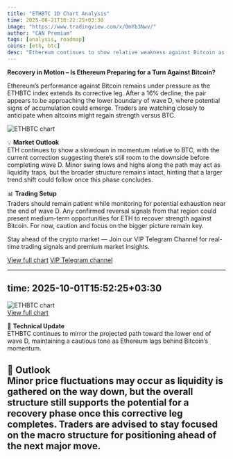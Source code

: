 ```yaml
---
title: "ETHBTC 1D Chart Analysis"
time: 2025-08-21T10:22:25+03:30
image: "https://www.tradingview.com/x/0mYb3Nwv/"
author: "CAN Premium"
tags: [analysis, roadmap]
coins: [eth, btc]
desc: "Ethereum continues to show relative weakness against Bitcoin as the chart signals potential completion of wave D before reversal momentum builds."
---
```


**Recovery in Motion – Is Ethereum Preparing for a Turn Against Bitcoin?**

Ethereum’s performance against Bitcoin remains under pressure as the ETHBTC index extends its corrective leg. After a 16% decline, the pair appears to be approaching the lower boundary of wave D, where potential signs of accumulation could emerge. Traders are watching closely to anticipate when altcoins might regain strength versus BTC.

![ETHBTC chart](https://www.tradingview.com/x/0mYb3Nwv/)  

💡 **Market Outlook**  
ETH continues to show a slowdown in momentum relative to BTC, with the current correction suggesting there’s still room to the downside before completing wave D. Minor swing lows and highs along the path may act as liquidity traps, but the broader structure remains intact, hinting that a larger trend shift could follow once this phase concludes.  

📊 **Trading Setup**  
Traders should remain patient while monitoring for potential exhaustion near the end of wave D. Any confirmed reversal signals from that region could present medium-term opportunities for ETH to recover strength against Bitcoin. For now, caution and focus on the bigger picture remain key.  

Stay ahead of the crypto market — Join our VIP Telegram Channel for real-time trading signals and premium market insights. 

[View full chart](https://www.tradingview.com/x/0mYb3Nwv/)
[VIP Telegram channel](https://t.me/+2znhsiCGpI81MzQ0)

---
time: 2025-10-01T15:52:25+03:30
---

![ETHBTC chart](https://www.tradingview.com/x/xwh9ORNJ/)  
[View full chart](https://www.tradingview.com/x/xwh9ORNJ/)

🔎 **Technical Update**  
ETHBTC continues to mirror the projected path toward the lower end of wave D, maintaining a cautious tone as Ethereum lags behind Bitcoin’s momentum.  

📌 **Outlook**  
Minor price fluctuations may occur as liquidity is gathered on the way down, but the overall structure still supports the potential for a recovery phase once this corrective leg completes. Traders are advised to stay focused on the macro structure for positioning ahead of the next major move.  
---